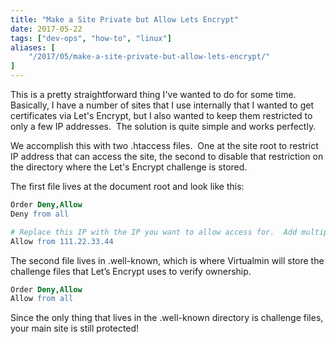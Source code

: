 ```yaml
---
title: "Make a Site Private but Allow Lets Encrypt"
date: 2017-05-22
tags: ["dev-ops", "how-to", "linux"]
aliases: [
    "/2017/05/make-a-site-private-but-allow-lets-encrypt/"
]
---
```


This is a pretty straightforward thing I've wanted to do for some time.
Basically, I have a number of sites that I use internally that I wanted to get
certificates via Let's Encrypt, but I also wanted to keep them restricted to
only a few IP addresses.  The solution is quite simple and works perfectly.

We accomplish this with two .htaccess files.  One at the site root to restrict
IP address that can access the site, the second to disable that restriction on
the directory where the Let's Encrypt challenge is stored.

The first file lives at the document root and look like this:

```apache
Order Deny,Allow
Deny from all

# Replace this IP with the IP you want to allow access for.  Add multiple lines for different addresses.
Allow from 111.22.33.44
```

The second file lives in .well-known, which is where Virtualmin will store the
challenge files that Let’s Encrypt uses to verify ownership.

```apache
Order Deny,Allow
Allow from all
```

Since the only thing that lives in the .well-known directory is challenge files,
your main site is still protected!
